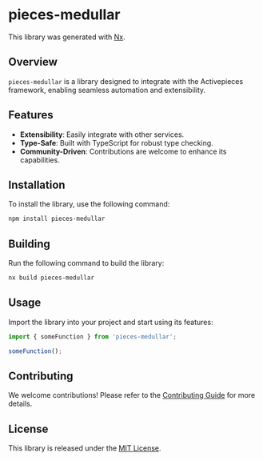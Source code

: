 # pieces-medullar

This library was generated with [Nx](https://nx.dev).

## Overview

`pieces-medullar` is a library designed to integrate with the Activepieces framework, enabling seamless automation and extensibility.

## Features

- **Extensibility**: Easily integrate with other services.
- **Type-Safe**: Built with TypeScript for robust type checking.
- **Community-Driven**: Contributions are welcome to enhance its capabilities.

## Installation

To install the library, use the following command:

```bash
npm install pieces-medullar
```

## Building

Run the following command to build the library:

```bash
nx build pieces-medullar
```

## Usage

Import the library into your project and start using its features:

```typescript
import { someFunction } from 'pieces-medullar';

someFunction();
```

## Contributing

We welcome contributions! Please refer to the [Contributing Guide](https://www.activepieces.com/docs/contributing/overview) for more details.

## License

This library is released under the [MIT License](https://opensource.org/licenses/MIT).

